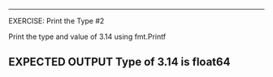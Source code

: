  ---------------------------------------------------------
 EXERCISE: Print the Type #2

  Print the type and value of 3.14 using fmt.Printf

 EXPECTED OUTPUT
  Type of 3.14 is float64
 ---------------------------------------------------------